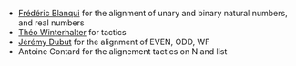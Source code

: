 - [Frédéric Blanqui](https://blanqui.gitlabpages.inria.fr/) for the alignment of unary and binary natural numbers, and real numbers
- [Théo Winterhalter](https://theowinterhalter.github.io/) for tactics
- [Jérémy Dubut](https://jeremydubut.com/) for the alignment of EVEN, ODD, WF
- Antoine Gontard for the alignement tactics on N and list
